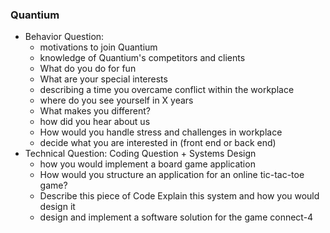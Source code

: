 ### Quantium
- Behavior Question: 
    - motivations to join Quantium
    - knowledge of Quantium's competitors and clients
    - What do you do for fun
    - What are your special interests
    - describing a time you overcame conflict within the workplace
    - where do you see yourself in X years
    - What makes you different?
    - how did you hear about us
    - How would you handle stress and challenges in workplace
    - decide what you are interested in (front end or back end)
- Technical Question: Coding Question + Systems Design
    - how you would implement a board game application
    - How would you structure an application for an online tic-tac-toe game?
    - Describe this piece of Code Explain this system and how you would design it
    - design and implement a software solution for the game connect-4
